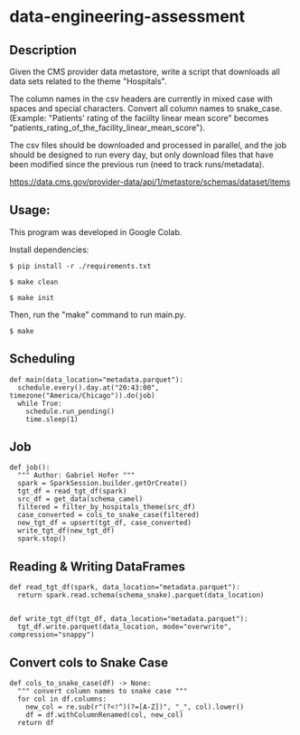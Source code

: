 data-engineering-assessment
===========================

Description
-----------

Given the CMS provider data metastore, write a script that downloads all data sets related to the theme "Hospitals".

The column names in the csv headers are currently in mixed case with spaces and special characters. Convert all column names to snake_case. (Example: "Patients' rating of the faciilty linear mean score" becomes "patients_rating_of_the_facility_linear_mean_score").

The csv files should be downloaded and processed in parallel, and the job should be designed to run every day, but only download files that have been modified since the previous run (need to track runs/metadata).

https://data.cms.gov/provider-data/api/1/metastore/schemas/dataset/items

Usage:
------

This program was developed in Google Colab.

Install dependencies:

    $ pip install -r ./requirements.txt

    $ make clean

    $ make init

Then, run the "make" command to run main.py.

    $ make


Scheduling
----------

    def main(data_location="metadata.parquet"):
      schedule.every().day.at("20:43:00", timezone("America/Chicago")).do(job)
      while True:
        schedule.run_pending()
        time.sleep(1)

Job
---

    def job():
      """ Author: Gabriel Hofer """
      spark = SparkSession.builder.getOrCreate()
      tgt_df = read_tgt_df(spark)
      src_df = get_data(schema_camel)
      filtered = filter_by_hospitals_theme(src_df)
      case_converted = cols_to_snake_case(filtered)
      new_tgt_df = upsert(tgt_df, case_converted)
      write_tgt_df(new_tgt_df)
      spark.stop()

Reading & Writing DataFrames
----------------------------

    def read_tgt_df(spark, data_location="metadata.parquet"):
      return spark.read.schema(schema_snake).parquet(data_location)
    
    
    def write_tgt_df(tgt_df, data_location="metadata.parquet"):
      tgt_df.write.parquet(data_location, mode="overwrite", compression="snappy")

Convert cols to Snake Case
--------------------------
    
    def cols_to_snake_case(df) -> None:
      """ convert column names to snake case """
      for col in df.columns:
        new_col = re.sub(r"(?<!^)(?=[A-Z])", "_", col).lower()
        df = df.withColumnRenamed(col, new_col)
      return df

